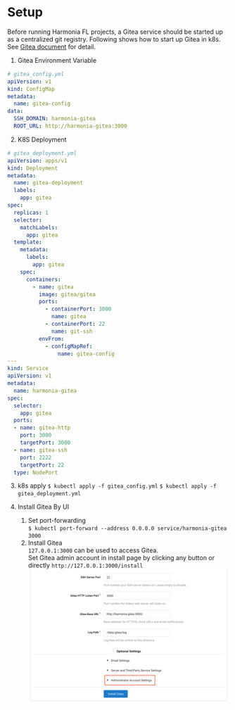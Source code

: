 # Setup

Before running Harmonia FL projects, a Gitea service should be started up as a centralized git registry. Following shows how to start up Gitea in k8s. See [Gitea document](https://docs.gitea.io/en-us/install-with-docker/) for detail.

1. Gitea Environment Variable
```yml
# gitea_config.yml
apiVersion: v1
kind: ConfigMap
metadata:
  name: gitea-config
data:
  SSH_DOMAIN: harmonia-gitea
  ROOT_URL: http://harmonia-gitea:3000
```

2. K8S Deployment
```yml
# gitea_deployment.yml
apiVersion: apps/v1
kind: Deployment
metadata:
  name: gitea-deployment
  labels:
    app: gitea
spec:
  replicas: 1
  selector:
    matchLabels:
      app: gitea
  template:
    metadata:
      labels:
        app: gitea
    spec:
      containers:
        - name: gitea
          image: gitea/gitea
          ports:
            - containerPort: 3000
              name: gitea
            - containerPort: 22
              name: git-ssh
          envFrom:
            - configMapRef:
                name: gitea-config
---
kind: Service
apiVersion: v1
metadata:
  name: harmonia-gitea
spec:
  selector:
    app: gitea
  ports:
  - name: gitea-http
    port: 3000
    targetPort: 3000
  - name: gitea-ssh
    port: 2222
    targetPort: 22
  type: NodePort
```

3. k8s apply
`$ kubectl apply -f gitea_config.yml`
`$ kubectl apply -f gitea_deployment.yml`

4. Install Gitea By UI
    1. Set port-forwarding  
    `$ kubectl port-forward --address 0.0.0.0 service/harmonia-gitea 3000`
    2. Install Gitea  
    `127.0.0.1:3000` can be used to access Gitea.  
    Set Gitea admin account in install page by clicking any button or directly `http://127.0.0.1:3000/install`  
    ![Install](../../assets/0-1.png)